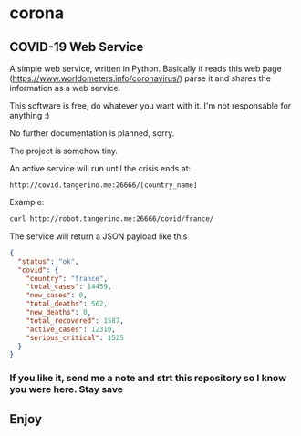# corona
## COVID-19 Web Service

A simple web service, written in Python.
Basically it reads this web page (https://www.worldometers.info/coronavirus/) parse it and shares the information as a web service.

This software is free, do whatever you want with it. I'm not responsable for anything :)

No further documentation is planned, sorry.

The project is somehow tiny.

An active service will run until the crisis ends at:

```url
http://covid.tangerino.me:26666/[country_name]
```

Example:
```bash
curl http://robot.tangerino.me:26666/covid/france/
```

The service will return a JSON payload like this

```json
{
  "status": "ok",
  "covid": {
    "country": "france",
    "total_cases": 14459,
    "new_cases": 0,
    "total_deaths": 562,
    "new_deaths": 0,
    "total_recovered": 1587,
    "active_cases": 12310,
    "serious_critical": 1525
  }
}
```

### If you like it, send me a note and strt this repository so I know you were here. Stay save

## Enjoy 
